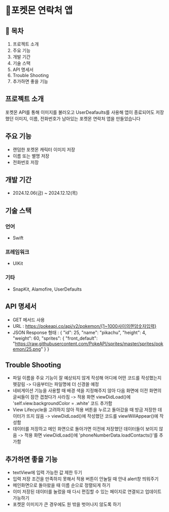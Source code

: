 # 📱포켓몬 연락처 앱

## 📖 목차
1. 프로젝트 소개
2. 주요 기능
3. 개발 기간
4. 기술 스택
5. API 명세서
6. Trouble Shooting
7. 추가하면 좋을 기능


## 프로젝트 소개
포켓몬 API를 통해 이미지를 불러오고 UserDeafaults를 사용해 앱이 종료되어도 저장했던 이미지, 이름, 전화번호가 남아있는 포켓몬 연락처 앱을 만들었습니다


## 주요 기능
- 랜덤한 포켓몬 캐릭터 이미지 저장
- 이름 또는 별명 저장
- 전화번호 저장


## 개발 기간
- 2024.12.06(금) ~ 2024.12.12(목)


## 기술 스택
### 언어
- Swift

### 프레임워크
- UIKit

### 기타
- SnapKit, Alamofire, UserDefaults


## API 명세서
- GET 메서드 사용
- URL : https://pokeapi.co/api/v2/pokemon/{1~1000사이의랜덤숫자입력}
- JSON Response 형태 :
  {
  "id": 25,
  "name": "pikachu",
  "height": 4,
  "weight": 60,
  "sprites": {
    "front_default": "https://raw.githubusercontent.com/PokeAPI/sprites/master/sprites/pokemon/25.png"
  }
}


## Trouble Shooting
- 파일 이름을 주요 기능이 잘 예상되지 않게 작성해 어디에 어떤 코드를 작성했는지 헷갈림
  -> 다음부터는 파일명에 더 신경쓸 예정
- 네비게이션 기능을 사용할 때 배경 색을 지정해주지 않아 다음 화면에 이전 화면의 글씨들이 잠깐 겹쳤다가 사라짐
  -> 적용 화면 viewDidLoad()에 'self.view.backgroundColor = .white' 코드 추가함
- View Lifecycle을 고려하지 않아 적용 버튼을 누르고 돌아갔을 때 방금 저장한 데이터가 뜨지 않음
  -> viewDidLoad()에 작성했던 코드를 viewWillAppear()에 작성함
- 데이터를 저장하고 메인 화면으로 돌아가면 이전에 저장했던 데이터들이 보이지 않음
  -> 적용 화면 viewDidLoad()에 'phoneNumberData.loadContacts()'를 추가함


## 추가하면 좋을 기능
- textView에 입력 가능한 값 제한 두기
- 입력 저장 조건을 만족하지 못해서 적용 버튼이 안눌릴 때 안내 alert창 띄워주기
- 메인화면으로 돌아왔을 때 이름 순으로 정렬되게 하기
- 이미 저장된 데이터를 눌렀을 때 다시 편집할 수 있는 페이지로 연결되고 업데이트 가능하기
- 포켓몬 이미지가 큰 경우에도 원 밖을 벗어나지 않도록 하기
  
